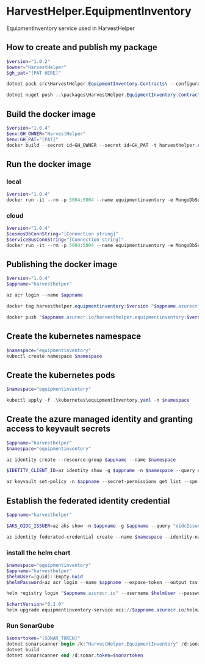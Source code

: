 # HarvestHelper.EquipmentInventory

EquipmentInventory service used in HarvestHelper

## How to create and publish my package
```powershell
$version="1.0.2"
$owner="HarvestHelper" 
$gh_pat="[PAT HERE]"

dotnet pack src\HarvestHelper.EquipmentInventory.Contracts\ --configuration Release -p:PackageVersion=$version -p:RepositoryUrl=https://github.com/$owner/HarvestHelper.EquipmentInventory -o ..\packages

dotnet nuget push ..\packages\HarvestHelper.EquipmentInventory.Contracts.$version.nupkg --api-key $gh_pat --source "github" 
```

## Build the docker image
```powershell
$version="1.0.4"
$env:GH_OWNER="HarvestHelper"
$env:GH_PAT="[PAT]"
docker build --secret id=GH_OWNER --secret id=GH_PAT -t harvesthelper.equipmentinventory:$version .
```

## Run the docker image
### local
```powershell
$version="1.0.4"
docker run -it --rm -p 5004:5004 --name equipmentinventory -e MongoDbSettings__Host=mongo -e RabbitMQSettings__Host=rabbitmq --network=harvesthelperinfra_default harvesthelper.equipmentinventory:$version
```
### cloud
```powershell
$version="1.0.4"
$cosmosDbConnString="[Connection string]"
$serviceBusConnString="[Connection string]"
docker run -it --rm -p 5004:5004 --name equipmentinventory -e MongoDbSettings__ConnectionString=$cosmosDbConnString -e ServiceBusSettings__ConnectionString=$serviceBusConnString -e ServiceSettings__MessageBroker="SERVICEBUS" harvesthelper.equipmentinventory:$version
```

## Publishing the docker image
```powershell
$version="1.0.4"
$appname="harvesthelper"

az acr login --name $appname

docker tag harvesthelper.equipmentinventory:$version "$appname.azurecr.io/harvesthelper.equipmentinventory:$version"

docker push "$appname.azurecr.io/harvesthelper.equipmentinventory:$version"
```

## Create the kubernetes namespace
```powershell
$namespace="equipmentinventory"
kubectl create namespace $namespace
```

## Create the kubernetes pods
```powershell
$namespace="equipmentinventory"

kubectl apply -f .\kubernetes\equipmentInventory.yaml -n $namespace
```

## Create the azure managed identity and granting access to keyvault secrets
```powershell
$appname="harvesthelper"
$namespace="equipmentinventory"

az identity create --resource-group $appname --name $namespace

$IDETITY_CLIENT_ID=az identity show -g $appname -n $namespace --query clientId -otsv

az keyvault set-policy -n $appname --secret-permissions get list --spn $IDETITY_CLIENT_ID
```

## Establish the federated identity credential 
```powershell
$appname="harvesthelper"

$AKS_OIDC_ISSUER=az aks show -n $appname -g $appname --query "oidcIssuerProfile.issuerUrl" -otsv

az identity federated-credential create --name $namespace --identity-name $namespace --resource-group $appname --issuer $AKS_OIDC_ISSUER --subject "system:serviceaccount:${namespace}:${namespace}-serviceaccount"
```

### install the helm chart
```powershell
$namespace="equipmentinventory"
$appname="harvesthelper"
$helmUser=[guid]::Empty.Guid
$helmPassword=az acr login --name $appname --expose-token --output tsv --query accessToken 

helm registry login "$appname.azurecr.io" --username $helmUser --password $helmPassword

$chartVersion="0.1.0"
helm upgrade equipmentinventory-service oci://$appname.azurecr.io/helm/microservice --version $chartVersion -f .\helm\values.yaml -n $namespace --install
```

### Run SonarQube
```powershell
$sonartoken="[SONAR_TOKEN]"
dotnet sonarscanner begin /k:"HarvestHelper.EquipmentInventory" /d:sonar.host.url="http://localhost:9000"  /d:sonar.token=$sonartoken
dotnet build
dotnet sonarscanner end /d:sonar.token=$sonartoken
```
